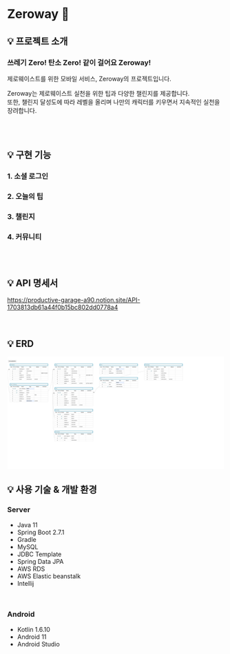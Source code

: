 # Zeroway 🌱 

## 💡 프로젝트 소개
### 쓰레기 Zero! 탄소 Zero! 같이 걸어요 Zeroway! 
제로웨이스트를 위한 모바일 서비스, Zeroway의 프로젝트입니다.  

Zeroway는 제로웨이스트 실천을 위한 팁과 다양한 챌린지를 제공합니다.  
또한, 챌린지 달성도에 따라 레벨을 올리며 나만의 캐릭터를 키우면서 지속적인 실천을 장려합니다.


<br><br>

## 💡 구현 기능
### 1. 소셜 로그인

### 2. 오늘의 팁

### 3. 챌린지

### 4. 커뮤니티

<br><br>

## 💡 API 명세서
https://productive-garage-a90.notion.site/API-1703813db61a44f0b15bc802dd0778a4  
<br><br>

## 💡 ERD
![erd](image/Zeroway_erd.png)
<br>

## 💡 사용 기술 & 개발 환경 

### Server
- Java 11
- Spring Boot 2.7.1
- Gradle
- MySQL
- JDBC Template
- Spring Data JPA
- AWS RDS
- AWS Elastic beanstalk
- Intellij
<br>

### Android
- Kotlin 1.6.10
- Android 11
- Android Studio

<br><br>
